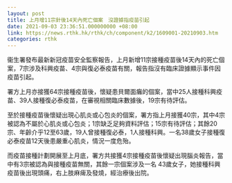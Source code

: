 ```yaml
---
layout: post
title: 上月增11宗針後14天內死亡個案　沒證據指疫苗引起
date: 2021-09-03 23:36:51.000000000 +08:00
link: https://news.rthk.hk/rthk/ch/component/k2/1609001-20210903.htm
categories: rthk
---
```


衞生署發布最新新冠疫苗安全監察報告，上月新增11宗接種疫苗後14天內的死亡個案，7宗涉及科興疫苗、4宗與復必泰疫苗有關，報告指沒有臨床證據顯示事件因疫苗引起。

署方上月亦接獲64宗接種疫苗後，懷疑患貝爾面癱的個案，當中25人接種科興疫苗、39人接種復必泰疫苗，在審視相關臨床數據後，19宗有待評估。 

至於接種疫苗後懷疑出現心肌炎或心包炎的個案，署方指上月接獲40宗，其中4宗被認為不屬於心肌炎或心包炎；1宗缺乏足夠資料評估；15宗有待評估；其餘20宗、年齡介乎12至63歲，19人曾接種復必泰，1人接種科興。一名38歲女子接種復必泰疫苗12天後患嚴重心肌炎，情況一度危殆。

而疫苗接種計劃開展至上月底，署方共接獲4宗接種疫苗後懷疑出現腦炎報告，當中有3宗被認為與接種疫苗無關，其餘一宗個案涉及一名 43歲女子，她接種科興疫苗後出現頭痛，右上肢麻痺及發燒，經治療後出院。
